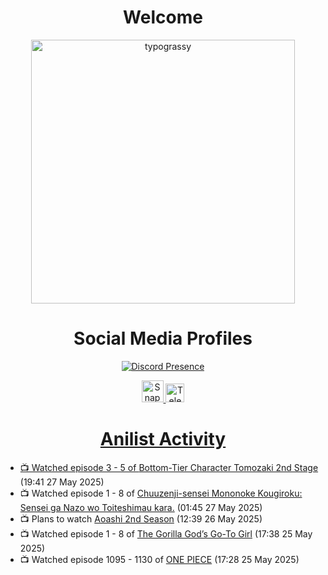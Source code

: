 <div align="center">

# Welcome
<a href="https://github.com/kawarimidoll/typograssy">
    <img alt="typograssy" src="https://typograssy.deno.dev/api?text=%E3%82%88%E3%81%86%E3%81%93%E3%81%9D%E3%81%BF%E3%81%AA%E3%81%95%E3%82%93%20-%20Sheby--&&l0=none&l1=82d9d0&l2=027353&l3=038c4c&l4=01402e&bg=none&frame=none&speed=100&comment=" width="421.99">
</a>

</div>

<div align="center">

# Social Media Profiles

[![Discord Presence](https://lanyard.cnrad.dev/api/612532963938271232)](https://discord.com/users/612532963938271232)


<a href="https://www.snapchat.com/add/a.sheby" title="Snapchat Profile">
    <img src="https://www.freepnglogos.com/uploads/snapchat-logo-png-0.png" width="35" alt="Snapchat Logo" />


<a href="https://t.me/ASheby" title="Telegram Profile">
    <img src="https://www.freepnglogos.com/uploads/telegram-logo-png-0.png" width="30" alt="Telegram Logo" />


</div>

<div align="center">

# Anilist Activity

</div>

<!-- ANILIST_ACTIVITY:start -->

-   📺 Watched episode 3 - 5 of [Bottom-Tier Character Tomozaki 2nd Stage](https://anilist.co/anime/143866) (19:41 27 May 2025)
-   📺 Watched episode 1 - 8 of [Chuuzenji-sensei Mononoke Kougiroku: Sensei ga Nazo wo Toiteshimau kara.](https://anilist.co/anime/182419) (01:45 27 May 2025)
-   📺 Plans to watch [Aoashi 2nd Season](https://anilist.co/anime/191788) (12:39 26 May 2025)
-   📺 Watched episode 1 - 8 of [The Gorilla God’s Go-To Girl](https://anilist.co/anime/182060) (17:38 25 May 2025)
-   📺 Watched episode 1095 - 1130 of [ONE PIECE](https://anilist.co/anime/21) (17:28 25 May 2025)

<!-- ANILIST_ACTIVITY:end -->
